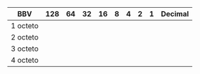 
| BBV | 128 | 64 | 32 | 16 | 8 | 4 | 2 | 1 | Decimal |
| ---- | ---- | ---- | ---- | ---- | ---- | ---- | ---- | ---- | ---- |
| 1 octeto |  |  |  |  |  |  |  |  |  |
| 2 octeto |  |  |  |  |  |  |  |  |  |
| 3 octeto |  |  |  |  |  |  |  |  |  |
| 4 octeto |  |  |  |  |  |  |  |  |  |
